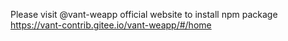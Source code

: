 Please visit @vant-weapp official website to install npm package
https://vant-contrib.gitee.io/vant-weapp/#/home
